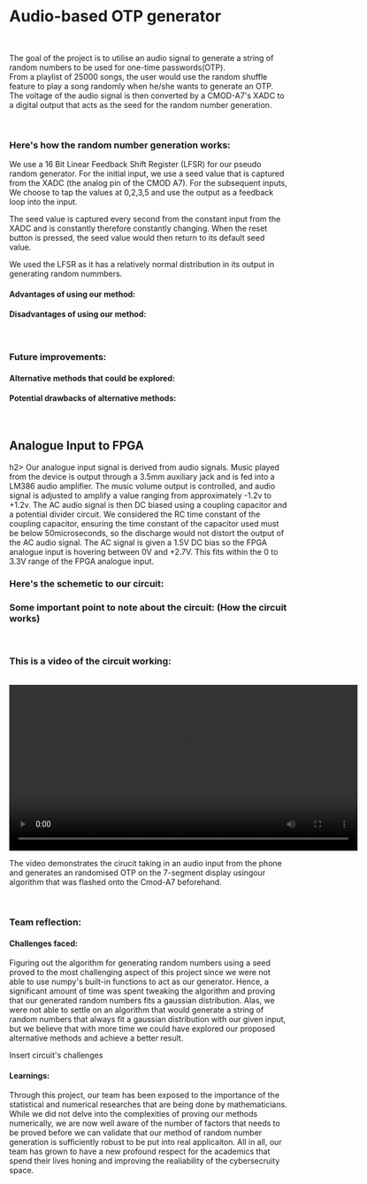 <h1>Audio-based OTP generator</h1>
<br>
<p>The goal of the project is to utilise an audio signal to generate a string of random numbers to be used for one-time passwords(OTP).
<br>
From a playlist of 25000 songs, the user would use the random shuffle feature to play a song randomly when he/she wants to generate an OTP.
<br>
The voltage of the audio signal is then converted by a CMOD-A7's XADC to a digital output that acts as the seed for the random number generation.</p>
<br>
<h3>Here's how the random number generation works:</h3>
We use a 16 Bit Linear Feedback Shift Register (LFSR) for our pseudo random generator. For the initial input, we use a seed value that is captured from the XADC (the analog pin of the CMOD A7). For the subsequent inputs, We choose to tap the values at 0,2,3,5 and use the output as a feedback loop into the input.

The seed value is captured every second from the constant input from the XADC and is constantly therefore constantly changing. When the reset button is pressed, the seed value would then return to its default seed value. 

We used the LFSR as it has a relatively normal distribution in its output in generating random nummbers.
<h4>Advantages of using our method:</h4>
<h4>Disadvantages of using our method:</h4>
<br>
<h3>Future improvements:</h3>
<h4>Alternative methods that could be explored:</h4>
<h4>Potential drawbacks of alternative methods:</h4>
<br>
<h2>Analogue Input to FPGA</h2>h2>
Our analogue input signal is derived from audio signals. Music played from the device is output through a 3.5mm auxiliary jack and is fed into a LM386 audio amplifier. The music volume output is controlled, and audio signal is adjusted to amplify a value ranging from approximately -1.2v to +1.2v. 
The AC audio signal is then DC biased using a coupling capacitor and a potential divider circuit. We considered the RC time constant of the coupling capacitor, ensuring the time constant of the capacitor used must be below 50microseconds, so the discharge would not distort the output of the AC audio signal. The AC signal is given a 1.5V DC bias so the FPGA analogue input is hovering between 0V and +2.7V. This fits within the 0 to 3.3V range of the FPGA analogue input.
<h3>Here's the schemetic to our circuit:</h3>
<h3>Some important point to note about the circuit: (How the circuit works)</h3>
<br>
<h3>This is a video of the circuit working:</h3>

<br>
<video width="630" height="300" src="https://github.com/ynng1/RNG-2D/assets/163510534/4efd0c9e-b643-474c-8d42-8fd5adb239fd"></video>
<br>
<p>The video demonstrates the cirucit taking in an audio input from the phone and generates an randomised OTP on the 7-segment display usingour algorithm that was flashed onto the Cmod-A7 beforehand.</p>


<br>
<h3>Team reflection:</h3>
<h4>Challenges faced:</h4>
<p>Figuring out the algorithm for generating random numbers using a seed proved to the most challenging aspect of this project since we were not able to use numpy's built-in functions to act as our generator. Hence, a significant amount of time was spent tweaking the algorithm and proving that our generated random numbers fits a gaussian distribution. Alas, we were not able to settle on an algorithm that would generate a string of random numbers that always fit a gaussian distribution with our given input, but we believe that with more time we could have explored our proposed alternative methods and achieve a better result.</p>
<p>Insert circuit's challenges</p>
<h4>Learnings:</h4>
<p>Through this project, our team has been exposed to the importance of the statistical and numerical researches that are being done by mathematicians. While we did not delve into the complexities of proving our methods numerically, we are now well aware of the number of factors that needs to be proved before we can validate that our method of random number generation is sufficiently robust to be put into real applicaiton. All in all, our team has grown to have a new profound respect for the academics that spend their lives honing and improving the realiability of the cybersecruity space.</p>
